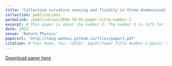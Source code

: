 ```yaml
---
title: "Collective curvature sensing and fluidity in three-dimensional multicellular systems"
collection: publications
permalink: /publication/2010-10-01-paper-title-number-1
excerpt: #'This paper is about the number 2. The number 3 is left for future work.'
date: 2022
venue: 'Nature Physics'
paperurl: 'http://tang-wenhui.github.io/files/paper1.pdf'
citation: #'Your Name, You. (2010). &quot;Paper Title Number 2.&quot; <i>Journal 1</i>. 1(2).'
---
```


[Download paper here](http://academicpages.github.io/files/paper2.pdf)


